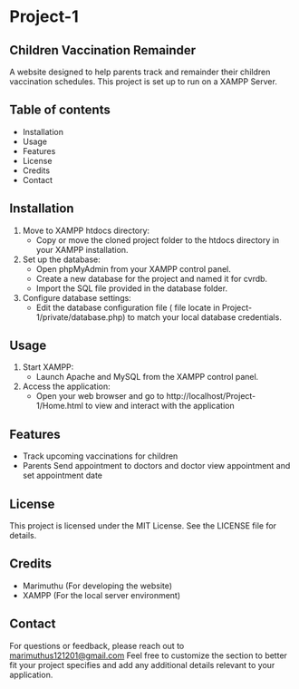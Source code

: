# Project-1 
## Children Vaccination Remainder
A website designed to help parents track and remainder their children vaccination schedules. This project is set up to run on a XAMPP Server.

## Table of contents
- Installation
- Usage
- Features
- License
- Credits
- Contact

## Installation
1. Move to XAMPP htdocs directory:
   - Copy or move the cloned project folder to the htdocs directory in your XAMPP installation.
2. Set up the database:
   - Open phpMyAdmin from your XAMPP control panel.
   - Create a new database for the project and named it for cvrdb.
   - Import the SQL file provided in the database folder.
3. Configure database settings:
   - Edit the database configuration file ( file locate in Project-1/private/database.php) to match your local database credentials.

## Usage
1. Start XAMPP:
   - Launch Apache and MySQL from the XAMPP control panel.
2. Access the application:
   - Open your web browser and go to http://localhost/Project-1/Home.html to view and interact with the application
  
## Features
   - Track upcoming vaccinations for children
   - Parents Send appointment to doctors and doctor view appointment and set appointment date

## License
This project is licensed under the MIT License. See the LICENSE file for details.

## Credits
   - Marimuthu (For developing the website)
   - XAMPP (For the local server environment)

## Contact
For questions or feedback, please reach out to marimuthus121201@gmail.com
Feel free to customize the section to better fit your project specifies and add any additional details relevant to your application.
